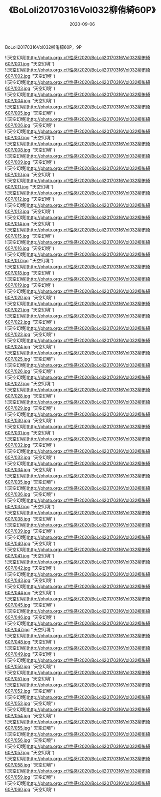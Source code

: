﻿---
layout: post
title:  《BoLoli20170316Vol032柳侑綺60P》
date:   2020-09-06
image: http://photo.orgx.cf/性感/2020/BoLoli20170316Vol032柳侑綺60P/000.jpg
categories: [美女, 性感, 泳衣]
---

BoLoli20170316Vol032柳侑綺60P，9P



![天空幻境](http://photo.orgx.cf/性感/2020/BoLoli20170316Vol032柳侑綺60P/001.jpg ''天空幻境'') <br>
![天空幻境](http://photo.orgx.cf/性感/2020/BoLoli20170316Vol032柳侑綺60P/002.jpg ''天空幻境'') <br>
![天空幻境](http://photo.orgx.cf/性感/2020/BoLoli20170316Vol032柳侑綺60P/003.jpg ''天空幻境'') <br>
![天空幻境](http://photo.orgx.cf/性感/2020/BoLoli20170316Vol032柳侑綺60P/004.jpg ''天空幻境'') <br>
![天空幻境](http://photo.orgx.cf/性感/2020/BoLoli20170316Vol032柳侑綺60P/005.jpg ''天空幻境'') <br>
![天空幻境](http://photo.orgx.cf/性感/2020/BoLoli20170316Vol032柳侑綺60P/006.jpg ''天空幻境'') <br>
![天空幻境](http://photo.orgx.cf/性感/2020/BoLoli20170316Vol032柳侑綺60P/007.jpg ''天空幻境'') <br>
![天空幻境](http://photo.orgx.cf/性感/2020/BoLoli20170316Vol032柳侑綺60P/008.jpg ''天空幻境'') <br>
![天空幻境](http://photo.orgx.cf/性感/2020/BoLoli20170316Vol032柳侑綺60P/009.jpg ''天空幻境'') <br>
![天空幻境](http://photo.orgx.cf/性感/2020/BoLoli20170316Vol032柳侑綺60P/010.jpg ''天空幻境'') <br>
![天空幻境](http://photo.orgx.cf/性感/2020/BoLoli20170316Vol032柳侑綺60P/011.jpg ''天空幻境'') <br>
![天空幻境](http://photo.orgx.cf/性感/2020/BoLoli20170316Vol032柳侑綺60P/012.jpg ''天空幻境'') <br>
![天空幻境](http://photo.orgx.cf/性感/2020/BoLoli20170316Vol032柳侑綺60P/013.jpg ''天空幻境'') <br>
![天空幻境](http://photo.orgx.cf/性感/2020/BoLoli20170316Vol032柳侑綺60P/014.jpg ''天空幻境'') <br>
![天空幻境](http://photo.orgx.cf/性感/2020/BoLoli20170316Vol032柳侑綺60P/015.jpg ''天空幻境'') <br>
![天空幻境](http://photo.orgx.cf/性感/2020/BoLoli20170316Vol032柳侑綺60P/016.jpg ''天空幻境'') <br>
![天空幻境](http://photo.orgx.cf/性感/2020/BoLoli20170316Vol032柳侑綺60P/017.jpg ''天空幻境'') <br>
![天空幻境](http://photo.orgx.cf/性感/2020/BoLoli20170316Vol032柳侑綺60P/018.jpg ''天空幻境'') <br>
![天空幻境](http://photo.orgx.cf/性感/2020/BoLoli20170316Vol032柳侑綺60P/019.jpg ''天空幻境'') <br>
![天空幻境](http://photo.orgx.cf/性感/2020/BoLoli20170316Vol032柳侑綺60P/020.jpg ''天空幻境'') <br>
![天空幻境](http://photo.orgx.cf/性感/2020/BoLoli20170316Vol032柳侑綺60P/021.jpg ''天空幻境'') <br>
![天空幻境](http://photo.orgx.cf/性感/2020/BoLoli20170316Vol032柳侑綺60P/022.jpg ''天空幻境'') <br>
![天空幻境](http://photo.orgx.cf/性感/2020/BoLoli20170316Vol032柳侑綺60P/023.jpg ''天空幻境'') <br>
![天空幻境](http://photo.orgx.cf/性感/2020/BoLoli20170316Vol032柳侑綺60P/024.jpg ''天空幻境'') <br>
![天空幻境](http://photo.orgx.cf/性感/2020/BoLoli20170316Vol032柳侑綺60P/025.jpg ''天空幻境'') <br>
![天空幻境](http://photo.orgx.cf/性感/2020/BoLoli20170316Vol032柳侑綺60P/026.jpg ''天空幻境'') <br>
![天空幻境](http://photo.orgx.cf/性感/2020/BoLoli20170316Vol032柳侑綺60P/027.jpg ''天空幻境'') <br>
![天空幻境](http://photo.orgx.cf/性感/2020/BoLoli20170316Vol032柳侑綺60P/028.jpg ''天空幻境'') <br>
![天空幻境](http://photo.orgx.cf/性感/2020/BoLoli20170316Vol032柳侑綺60P/029.jpg ''天空幻境'') <br>
![天空幻境](http://photo.orgx.cf/性感/2020/BoLoli20170316Vol032柳侑綺60P/030.jpg ''天空幻境'') <br>
![天空幻境](http://photo.orgx.cf/性感/2020/BoLoli20170316Vol032柳侑綺60P/031.jpg ''天空幻境'') <br>
![天空幻境](http://photo.orgx.cf/性感/2020/BoLoli20170316Vol032柳侑綺60P/032.jpg ''天空幻境'') <br>
![天空幻境](http://photo.orgx.cf/性感/2020/BoLoli20170316Vol032柳侑綺60P/033.jpg ''天空幻境'') <br>
![天空幻境](http://photo.orgx.cf/性感/2020/BoLoli20170316Vol032柳侑綺60P/034.jpg ''天空幻境'') <br>
![天空幻境](http://photo.orgx.cf/性感/2020/BoLoli20170316Vol032柳侑綺60P/035.jpg ''天空幻境'') <br>
![天空幻境](http://photo.orgx.cf/性感/2020/BoLoli20170316Vol032柳侑綺60P/036.jpg ''天空幻境'') <br>
![天空幻境](http://photo.orgx.cf/性感/2020/BoLoli20170316Vol032柳侑綺60P/037.jpg ''天空幻境'') <br>
![天空幻境](http://photo.orgx.cf/性感/2020/BoLoli20170316Vol032柳侑綺60P/038.jpg ''天空幻境'') <br>
![天空幻境](http://photo.orgx.cf/性感/2020/BoLoli20170316Vol032柳侑綺60P/039.jpg ''天空幻境'') <br>
![天空幻境](http://photo.orgx.cf/性感/2020/BoLoli20170316Vol032柳侑綺60P/040.jpg ''天空幻境'') <br>
![天空幻境](http://photo.orgx.cf/性感/2020/BoLoli20170316Vol032柳侑綺60P/041.jpg ''天空幻境'') <br>
![天空幻境](http://photo.orgx.cf/性感/2020/BoLoli20170316Vol032柳侑綺60P/042.jpg ''天空幻境'') <br>
![天空幻境](http://photo.orgx.cf/性感/2020/BoLoli20170316Vol032柳侑綺60P/043.jpg ''天空幻境'') <br>
![天空幻境](http://photo.orgx.cf/性感/2020/BoLoli20170316Vol032柳侑綺60P/044.jpg ''天空幻境'') <br>
![天空幻境](http://photo.orgx.cf/性感/2020/BoLoli20170316Vol032柳侑綺60P/045.jpg ''天空幻境'') <br>
![天空幻境](http://photo.orgx.cf/性感/2020/BoLoli20170316Vol032柳侑綺60P/046.jpg ''天空幻境'') <br>
![天空幻境](http://photo.orgx.cf/性感/2020/BoLoli20170316Vol032柳侑綺60P/047.jpg ''天空幻境'') <br>
![天空幻境](http://photo.orgx.cf/性感/2020/BoLoli20170316Vol032柳侑綺60P/048.jpg ''天空幻境'') <br>
![天空幻境](http://photo.orgx.cf/性感/2020/BoLoli20170316Vol032柳侑綺60P/049.jpg ''天空幻境'') <br>
![天空幻境](http://photo.orgx.cf/性感/2020/BoLoli20170316Vol032柳侑綺60P/050.jpg ''天空幻境'') <br>
![天空幻境](http://photo.orgx.cf/性感/2020/BoLoli20170316Vol032柳侑綺60P/051.jpg ''天空幻境'') <br>
![天空幻境](http://photo.orgx.cf/性感/2020/BoLoli20170316Vol032柳侑綺60P/052.jpg ''天空幻境'') <br>
![天空幻境](http://photo.orgx.cf/性感/2020/BoLoli20170316Vol032柳侑綺60P/053.jpg ''天空幻境'') <br>
![天空幻境](http://photo.orgx.cf/性感/2020/BoLoli20170316Vol032柳侑綺60P/054.jpg ''天空幻境'') <br>
![天空幻境](http://photo.orgx.cf/性感/2020/BoLoli20170316Vol032柳侑綺60P/055.jpg ''天空幻境'') <br>
![天空幻境](http://photo.orgx.cf/性感/2020/BoLoli20170316Vol032柳侑綺60P/056.jpg ''天空幻境'') <br>
![天空幻境](http://photo.orgx.cf/性感/2020/BoLoli20170316Vol032柳侑綺60P/057.jpg ''天空幻境'') <br>
![天空幻境](http://photo.orgx.cf/性感/2020/BoLoli20170316Vol032柳侑綺60P/058.jpg ''天空幻境'') <br>
![天空幻境](http://photo.orgx.cf/性感/2020/BoLoli20170316Vol032柳侑綺60P/059.jpg ''天空幻境'') <br>
![天空幻境](http://photo.orgx.cf/性感/2020/BoLoli20170316Vol032柳侑綺60P/060.jpg ''天空幻境'') <br>